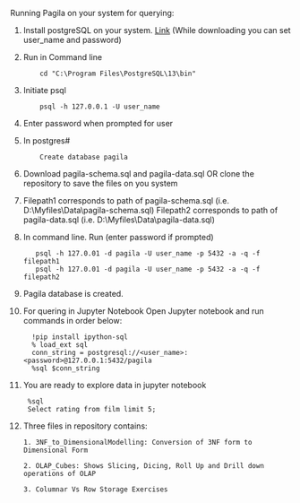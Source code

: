 Running Pagila on your system for querying:
            
  1. Install postgreSQL on your system. [Link](https://www.postgresql.org/download/)
     (While downloading you can set user_name and password)
  2. Run in Command line 
             
             cd "C:\Program Files\PostgreSQL\13\bin"
               
  3. Initiate psql
              
             psql -h 127.0.0.1 -U user_name
                
  4. Enter password when prompted for user 
 
  5. In postgres#
  
             Create database pagila
  
  6. Download pagila-schema.sql and pagila-data.sql  OR clone the repository to save the files on you system
  
  7. Filepath1 corresponds to path of pagila-schema.sql (i.e. D:\Myfiles\Data\pagila-schema.sql)
     Filepath2 corresponds to path of pagila-data.sql (i.e. D:\Myfiles\Data\pagila-data.sql)
     
  8. In command line. Run (enter password if prompted)
         
            psql -h 127.0.01 -d pagila -U user_name -p 5432 -a -q -f filepath1
            psql -h 127.0.01 -d pagila -U user_name -p 5432 -a -q -f filepath2
  
  9. Pagila database is created.
  
 10. For quering in Jupyter Notebook
     Open Jupyter notebook and run commands in order below:
           
           !pip install ipython-sql
           % load_ext sql
           conn_string = postgresql://<user_name>:<password>@127.0.0.1:5432/pagila
           %sql $conn_string
           
 11. You are ready to explore data in jupyter notebook
     
          %sql
          Select rating from film limit 5;
          
 12. Three files in repository contains:
        
         1. 3NF_to_DimensionalModelling: Conversion of 3NF form to Dimensional Form
         
         2. OLAP_Cubes: Shows Slicing, Dicing, Roll Up and Drill down operations of OLAP
         
         3. Columnar Vs Row Storage Exercises
          
           
          
 
            
            
